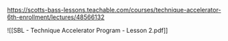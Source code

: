 https://scotts-bass-lessons.teachable.com/courses/technique-accelerator-6th-enrollment/lectures/48566132

![[SBL - Technique Accelerator Program - Lesson 2.pdf]]
